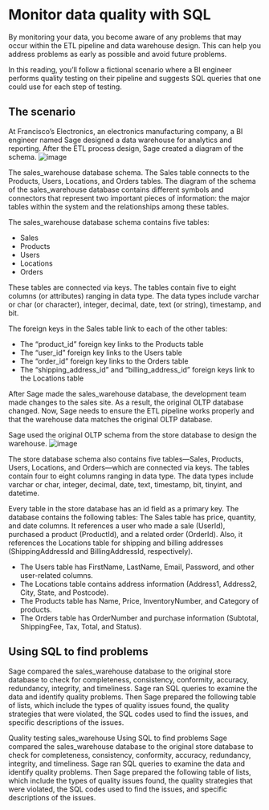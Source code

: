 # Monitor data quality with SQL
By monitoring your data, you become aware of any problems that may occur within the ETL pipeline and data warehouse design. This can help you address problems as early as possible and avoid future problems.

In this reading, you’ll follow a fictional scenario where a BI engineer performs quality testing on their pipeline and suggests SQL queries that one could use for each step of testing.

## The scenario
At Francisco’s Electronics, an electronics manufacturing company, a BI engineer named Sage designed a data warehouse for analytics and reporting. After the ETL process design, Sage created a diagram of the schema.
![image](https://github.com/user-attachments/assets/e61f9bdb-db7f-4351-84d7-b2e6a19aadce)


The sales_warehouse database schema. The Sales table connects to the Products, Users, Locations, and Orders tables.
The diagram of the schema of the sales_warehouse database contains different symbols and connectors that represent two important pieces of information: the major tables within the system and the relationships among these tables.

The sales_warehouse database schema contains five tables:
- Sales 
- Products
- Users
- Locations
- Orders

These tables are connected via keys. The tables contain five to eight columns (or attributes) ranging in data type. The data types include varchar or char (or character), integer, decimal, date, text (or string), timestamp, and bit.

The foreign keys in the Sales table link to each of the other tables:
- The “product_id” foreign key links to the Products table
- The “user_id” foreign key links to the Users table
- The “order_id” foreign key links to the Orders table 
- The “shipping_address_id” and “billing_address_id” foreign keys link to the Locations table

After Sage made the sales_warehouse database, the development team made changes to the sales site. As a result, the original OLTP database changed. Now, Sage needs to ensure the ETL pipeline works properly and that the warehouse data matches the original OLTP database. 

Sage used the original OLTP schema from the store database to design the warehouse.
![image](https://github.com/user-attachments/assets/bc21256f-73cd-43d3-bd9a-5d70f0abf868)

The store database schema also contains five tables—Sales, Products, Users, Locations, and Orders—which are connected via keys. The tables contain four to eight columns ranging in data type. The data types include varchar or char, integer, decimal, date, text, timestamp, bit, tinyint, and datetime.

Every table in the store database has an id field as a primary key. The database contains the following tables:
The Sales table has price, quantity, and date columns. It references a user who made a sale (UserId), purchased a product (ProductId), and a related order (OrderId). Also, it references the Locations table for shipping and billing addresses (ShippingAddressId and BillingAddressId, respectively).

- The Users table has FirstName, LastName, Email, Password, and other user-related columns.
- The Locations table contains address information (Address1, Address2, City, State, and Postcode).
- The Products table has Name, Price, InventoryNumber, and Category of products.
- The Orders table has OrderNumber and purchase information (Subtotal, ShippingFee, Tax, Total, and Status).

## Using SQL to find problems
Sage compared the sales_warehouse database to the original store database to check for completeness, consistency, conformity, accuracy, redundancy, integrity, and timeliness. Sage ran SQL queries to examine the data and identify quality problems. Then Sage prepared the following table of lists, which include the types of quality issues found, the quality strategies that were violated, the SQL codes used to find the issues, and specific descriptions of the issues.

Quality testing sales_warehouse
Using SQL to find problems
Sage compared the sales_warehouse database to the original store database to check for completeness, consistency, conformity, accuracy, redundancy, integrity, and timeliness. Sage ran SQL queries to examine the data and identify quality problems. Then Sage prepared the following table of lists, which include the types of quality issues found, the quality strategies that were violated, the SQL codes used to find the issues, and specific descriptions of the issues.


